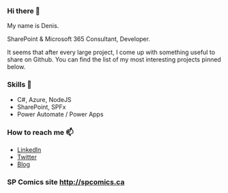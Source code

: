 ### Hi there 👋

My name is Denis. 

SharePoint & Microsoft 365 Consultant, Developer.

It seems that after every large project, I come up with something useful to share on Github.  You can find the list of my most interesting projects pinned below.

### Skills 💪
- C#, Azure, NodeJS
- SharePoint, SPFx
- Power Automate / Power Apps 

### How to reach me 📫

- [LinkedIn](https://www.linkedin.com/in/molodtsovd/)
- [Twitter](https://twitter.com/Zerg00s)
- [Blog](https://www.linkedin.com/pulse/run-multiple-instances-ms-teams-denis-molodtsov/)

### SP Comics site http://spcomics.ca

